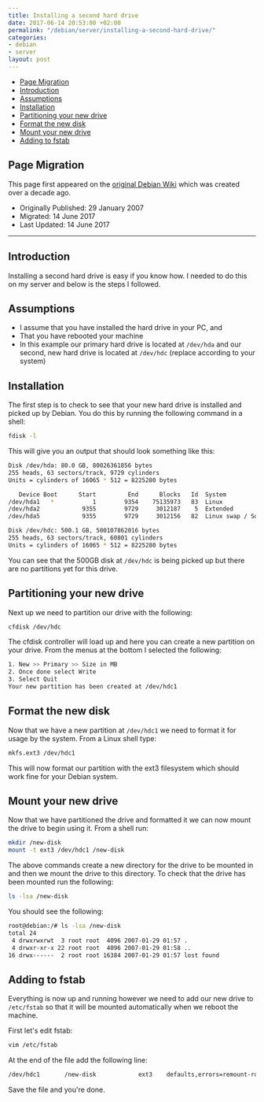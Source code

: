```yaml
---
title: Installing a second hard drive
date: 2017-06-14 20:53:00 +02:00
permalink: "/debian/server/installing-a-second-hard-drive/"
categories:
- debian
- server
layout: post
---
```


<!-- MarkdownTOC -->

- [Page Migration](#page-migration)
- [Introduction](#introduction)
- [Assumptions](#assumptions)
- [Installation](#installation)
- [Partitioning your new drive](#partitioning-your-new-drive)
- [Format the new disk](#format-the-new-disk)
- [Mount your new drive](#mount-your-new-drive)
- [Adding to fstab](#adding-to-fstab)

<!-- /MarkdownTOC -->

## Page Migration
This page first appeared on the [original Debian Wiki][history] which was created over a decade ago.

 - Originally Published: 29 January 2007
 - Migrated: 14 June 2017
 - Last Updated: 14 June 2017

---

## Introduction
Installing a second hard drive is easy if you know how. I needed to do this on my server and below is the steps I followed.

## Assumptions
- I assume that you have installed the hard drive in your PC, and
- That you have rebooted your machine
- In this example our primary hard drive is located at `/dev/hda` and our second, new hard drive is located at `/dev/hdc` (replace according to your system)

## Installation
The first step is to check to see that your new hard drive is installed and picked up by Debian. You do this by running the following command in a shell:
```bash
fdisk -l
```
This will give you an output that should look something like this:
```bash
Disk /dev/hda: 80.0 GB, 80026361856 bytes
255 heads, 63 sectors/track, 9729 cylinders
Units = cylinders of 16065 * 512 = 8225280 bytes

   Device Boot      Start         End      Blocks   Id  System
/dev/hda1   *           1        9354    75135973   83  Linux
/dev/hda2            9355        9729     3012187    5  Extended
/dev/hda5            9355        9729     3012156   82  Linux swap / Solaris

Disk /dev/hdc: 500.1 GB, 500107862016 bytes
255 heads, 63 sectors/track, 60801 cylinders
Units = cylinders of 16065 * 512 = 8225280 bytes
```
You can see that the 500GB disk at `/dev/hdc` is being picked up but there are no partitions yet for this drive.

## Partitioning your new drive
Next up we need to partition our drive with the following:
```bash
cfdisk /dev/hdc
```
The cfdisk controller will load up and here you can create a new partition on your drive. From the menus at the bottom I selected the following:
```bash
1. New >> Primary >> Size in MB
2. Once done select Write
3. Select Quit
Your new partition has been created at /dev/hdc1
```

## Format the new disk
Now that we have a new partition at `/dev/hdc1` we need to format it for usage by the system. From a Linux shell type:
```bash
mkfs.ext3 /dev/hdc1
```
This will now format our partition with the ext3 filesystem which should work fine for your Debian system.

## Mount your new drive
Now that we have partitioned the drive and formatted it we can now mount the drive to begin using it. From a shell run:
```bash
mkdir /new-disk
mount -t ext3 /dev/hdc1 /new-disk
```
The above commands create a new directory for the drive to be mounted in and then we mount the drive to this directory. To check that the drive has been mounted run the following:
```bash
ls -lsa /new-disk
```
You should see the following:
```bash
root@debian:/# ls -lsa /new-disk
total 24
 4 drwxrwxrwt  3 root root  4096 2007-01-29 01:57 .
 4 drwxr-xr-x 22 root root  4096 2007-01-29 01:58 ..
16 drwx------  2 root root 16384 2007-01-29 01:57 lost found
```

## Adding to fstab
Everything is now up and running however we need to add our new drive to `/etc/fstab` so that it will be mounted automatically when we reboot the machine.

First let's edit fstab:
```bash
vim /etc/fstab
```
At the end of the file add the following line:
```bash
/dev/hdc1       /new-disk            ext3    defaults,errors=remount-ro 0       1 
```
Save the file and you're done.


[history]: /howto-history/